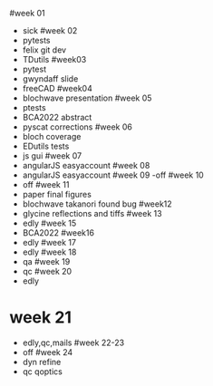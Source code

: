 #week 01
- sick
#week 02
- pytests
- felix git dev
- TDutils
#week03
- pytest
- gwyndaff slide
- freeCAD
#week04
- blochwave presentation
#week 05
- ptests
- BCA2022 abstract
- pyscat corrections
#week 06
- bloch coverage
- EDutils tests
- js gui
#week 07
- angularJS easyaccount
#week 08
- angularJS easyaccount
#week 09
-off
#week 10
- off
#week 11
- paper final figures
- blochwave takanori found bug
#week12
- glycine reflections and tiffs
#week 13
- edly
#week 15
- BCA2022
#week16
- edly
#week 17
- edly
#week 18
- qa
#week 19
- qc
#week 20
- edly
# week 21
- edly,qc,mails
#week 22-23
- off
#week 24
- dyn refine
- qc qoptics
